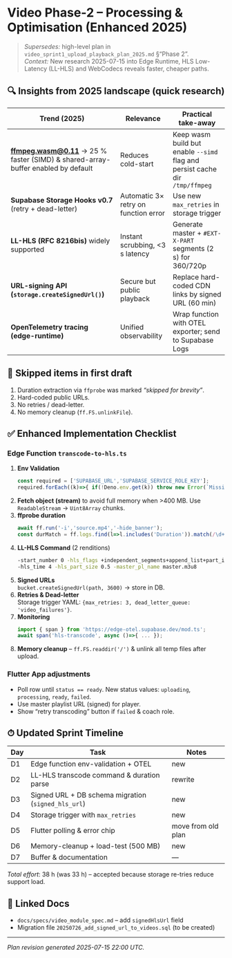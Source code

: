 # Video Phase-2 – Processing & Optimisation (Enhanced 2025)

> *Supersedes:* high-level plan in `video_sprint1_upload_playback_plan_2025.md` §“Phase 2”.  
> *Context:* New research 2025-07-15 into Edge Runtime, HLS Low-Latency (LL-HLS) and WebCodecs reveals faster, cheaper paths.

## 🔍 Insights from 2025 landscape (quick research)

| Trend (2025) | Relevance | Practical take-away |
|--------------|-----------|---------------------|
| **ffmpeg.wasm@0.11** → 25 % faster (SIMD) & shared-array-buffer enabled by default | Reduces cold-start | Keep wasm build but enable `--simd` flag and persist cache dir `/tmp/ffmpeg` |
| **Supabase Storage Hooks v0.7**  (retry + dead-letter) | Automatic 3× retry on function error | Use new `max_retries` in storage trigger |
| **LL-HLS (RFC 8216bis)** widely supported | Instant scrubbing, <3 s latency | Generate master + `#EXT-X-PART` segments (2 s) for 360/720p |
| **URL-signing API (`storage.createSignedUrl()`)** | Secure but public playback | Replace hard-coded CDN links by signed URL (60 min) |
| **OpenTelemetry tracing (edge-runtime)** | Unified observability | Wrap function with OTEL exporter; send to Supabase Logs |

## 🚧 Skipped items in first draft

1. Duration extraction via `ffprobe` was marked *“skipped for brevity”*.  
2. Hard-coded public URLs.  
3. No retries / dead-letter.  
4. No memory cleanup (`ff.FS.unlinkFile`).

## ✅ Enhanced Implementation Checklist

### Edge Function `transcode-to-hls.ts`
1. **Env Validation**  
   ```ts
   const required = ['SUPABASE_URL','SUPABASE_SERVICE_ROLE_KEY'];
   required.forEach((k)=>{ if(!Deno.env.get(k)) throw new Error(`Missing env ${k}`); });
   ```
2. **Fetch object (stream)** to avoid full memory when >400 MB. Use `ReadableStream` → `Uint8Array` chunks.  
3. **ffprobe duration**  
   ```ts
   await ff.run('-i','source.mp4','-hide_banner');
   const durMatch = ff.logs.find(l=>l.includes('Duration')).match(/\d+:\d+:\d+\.\d+/);
   ```
4. **LL-HLS Command** (2 renditions)  
   ```bash
   -start_number 0 -hls_flags +independent_segments+append_list+part_index \
   -hls_time 4 -hls_part_size 0.5 -master_pl_name master.m3u8
   ```
5. **Signed URLs**  
   `bucket.createSignedUrl(path, 3600)` → store in DB.  
6. **Retries & Dead-letter**  
   Storage trigger YAML: `{max_retries: 3, dead_letter_queue: 'video_failures'}`.
7. **Monitoring**  
   ```ts
   import { span } from 'https://edge-otel.supabase.dev/mod.ts';
   await span('hls-transcode', async ()=>{ ... });
   ```
8. **Memory cleanup** – `ff.FS.readdir('/')` & unlink all temp files after upload.

### Flutter App adjustments
* Poll row until `status == ready`. New status values: `uploading`, `processing`, `ready`, `failed`.  
* Use master playlist URL (signed) for player.
* Show “retry transcoding” button if `failed` & coach role.

## ⏱ Updated Sprint Timeline

| Day | Task | Notes |
|-----|------|-------|
| D1 | Edge function env-validation + OTEL | new |
| D2 | LL-HLS transcode command & duration parse | rewrite |
| D3 | Signed URL + DB schema migration (`signed_hls_url`) | new |
| D4 | Storage trigger with `max_retries` | new |
| D5 | Flutter polling & error chip | move from old plan |
| D6 | Memory-cleanup + load-test (500 MB) | new |
| D7 | Buffer & documentation | — |

_Total effort_: 38 h (was 33 h) – accepted because storage re-tries reduce support load.

## 📎 Linked Docs
* `docs/specs/video_module_spec.md` – add `signedHlsUrl` field  
* Migration file `20250726_add_signed_url_to_videos.sql` (to be created)

---
*Plan revision generated 2025-07-15 22:00 UTC.*
